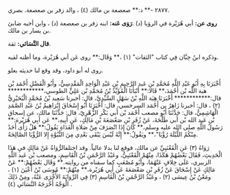 ٢٨٧٧ -** د:** صعصعة بن مالك (٤) ، والد زفر بن صعصعة. بصري.

**روى عن:** أبي هُرَيْرة في الرؤيا (د) .**رَوَى عَنه:** ابنه زفر بن صعصعة (د) ، وابن أخيه ضابئ بن يسار بن مالك.

**قال النَّسَائي:** ثقة.

وذكره ابنُ حِبَّان فِي كتاب "الثقات" (١) ،** وَقَال:** روى عَن أبي هُرَيْرة، وما أظنه لقيه.

روى له أبو داود، وقد وقع لنا حديثه بعلو.

أَخْبَرَنَا بِهِ أَبُو عَبْدِ اللَّهِ مُحَمَّدِ بْنِ عَبد الرَّحِيمِ بْنِ عَبْدِ الْوَاحِدِ الْمَقْدِسِيُّ، وأَبُو الْفَضْلِ أَحْمَد بْن هبة اللَّه بْن أَحْمَدَ،** قَالا:** أَنْبَأَنَا الْمُؤَيِّدُ بْنُ مُحَمَّدِ بْن عَلِيٍّ الطوسي،************ قال:************ أَخْبَرَنَا هِبَة اللَّهِ بْنُ سَهْلٍ السَّيِّدِيَّ، قال: أخبرنا سَعِيد بْنُ مُحَمَّدٍ الْبُحَيْرِيُّ (٢) ، قال: أخبرنا زَاهِرُ بن أَحْمَد السرخسي، قال: أَخْبَرَنَا أَبُو إِسْحَاقَ إِبْرَاهِيمُ بْنُ عَبْدِ الصَّمَدِ الْهَاشِمِيُّ، قال: حَدَّثَنَا أَبُو مصعب أَحْمَد بْن أَبي بَكْر الزُّهْرِيّ، قال: حَدَّثَنَا مالك، عن إسحاق بْن عَبد الله بْن أَبي طَلْحَةَ، عَنْ زُفَرِ بْنِ صَعْصَعَةَ بْنِ مَالِكٍ، عَن أَبِيهِ،** عَن أَبِي هُرَيْرة:** رَسُولُ اللَّهِ صلى الله عليه وسلم،** كَانَ إِذَا انْصَرَفَ مِنْ صَلاةِ الْغَدَاةِ يَقُولُ:** هَلْ رَأَى أَحَدٌ مِنْكُمُ اللَّيْلَةَ رُؤْيَا"،** ويَقُولُ:** إِنَّهُ لَيْسَ يَبْقَى بَعْدِي مِنَ النُّبُوَّةِ إِلا الرُّؤْيَا الصَّالِحَةُ.

رَوَاهُ (٣) عَنِ الْقَعْنَبِيِّ عن مالك، فوقع لنا بدلا عالياً. وقد اختلفالرُّوَاةُ عَنْ مَالِكٍ فيِ هَذَا الْحَدِيثِ، فَقَالَ بَعْضُهُمْ هَكَذَا، مِنْهُمْ الْقَعْنَبِيُّ، وعَبْدُ الرَّحْمَنِ بْنُ الْقَاسِمِ، ومصعب بْن عَبد اللَّهِ الزبيري، عَلَى خِلافٍ عَنْهُمَا، وأَبُو مُصْعَبٍ كما سقناه من روايته.** وَقَال بَعْضُهُمْ:** عَنْ مَالِكٍ عَنْ إِسْحَاقَ عَنْ زُفَرِ بْنِ صَعْصَعَةَ عَن أَبِي هُرَيْرة،** مِنْهُمْ:** مُوسَى بْنُ أَعْيَنَ (١) ، ومَعْنُ بْنُ عِيسَى (٢) ، وعَبْدُ الرَّحْمَنِ بْنُ الْقَاسِمِ (٣) فِي الرِّوَايَةَ الأُخْرَى عَنْهُ، ومِنْ ذَلِكَ الْوَجْهُ أَخْرَجَهُ النَّسَائي (٤) .